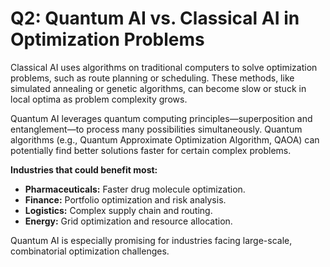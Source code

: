 # Q2: Quantum AI vs. Classical AI in Optimization Problems

Classical AI uses algorithms on traditional computers to solve optimization problems, such as route planning or scheduling. These methods, like simulated annealing or genetic algorithms, can become slow or stuck in local optima as problem complexity grows.

Quantum AI leverages quantum computing principles—superposition and entanglement—to process many possibilities simultaneously. Quantum algorithms (e.g., Quantum Approximate Optimization Algorithm, QAOA) can potentially find better solutions faster for certain complex problems.

**Industries that could benefit most:**
- **Pharmaceuticals:** Faster drug molecule optimization.
- **Finance:** Portfolio optimization and risk analysis.
- **Logistics:** Complex supply chain and routing.
- **Energy:** Grid optimization and resource allocation.

Quantum AI is especially promising for industries facing large-scale, combinatorial optimization challenges.